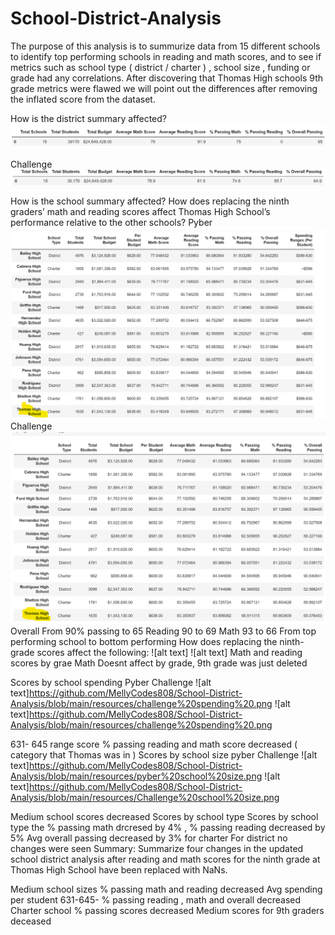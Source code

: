 # School-District-Analysis
 
The purpose of this analysis is to summurize data from 15 different schools to identify top performing schools in reading and math scores, and to see if metrics such as school type ( district / charter ) , school size , funding or grade had any correlations.
After discovering that Thomas High schools 9th grade metrics were flawed we will point out the differences after removing the inflated score from the dataset.


How is the district summary affected?
![alt text](https://github.com/MellyCodes808/School-District-Analysis/blob/main/resources/pyber%20summary%20df.png)



Challenge 
![alt text](https://github.com/MellyCodes808/School-District-Analysis/blob/main/resources/challenge%20summary%20df.png)

How is the school summary affected?
How does replacing the ninth graders’ math and reading scores affect Thomas High School’s performance relative to the other schools?
Pyber ![alt text](https://github.com/MellyCodes808/School-District-Analysis/blob/main/resources/pyber%20thomas%20data%20.png)
Challenge 
![alt text](https://github.com/MellyCodes808/School-District-Analysis/blob/main/resources/challenge%20thomas%20data%20.png)
Overall From 90% passing to 65
Reading 90 to 69
Math 93 to 66
From top performing school to bottom performing 
How does replacing the ninth-grade scores affect the following:
![alt text]
![alt text]
Math and reading scores by grae
Math 
Doesnt affect by grade, 9th grade was just deleted 

Scores by school spending
Pyber 
Challenge 
![alt text]https://github.com/MellyCodes808/School-District-Analysis/blob/main/resources/challenge%20spending%20.png
![alt text]https://github.com/MellyCodes808/School-District-Analysis/blob/main/resources/challenge%20spending%20.png

631- 645 range score % passing reading and math score decreased ( category that Thomas was in )
Scores by school size
pyber
Challenge 
![alt text]https://github.com/MellyCodes808/School-District-Analysis/blob/main/resources/pyber%20school%20size.png
![alt text]https://github.com/MellyCodes808/School-District-Analysis/blob/main/resources/Challenge%20school%20size.png

Medium school scores decreased
Scores by school type
Scores by school type the % passing math drcresed by 4% , % passing reading decreased by 5%
Avg overall passing decreased by 3% for charter 
For district no changes were seen
Summary: Summarize four changes in the updated school district analysis after reading and math scores for the ninth grade at Thomas High School have been replaced with NaNs.

Medium school sizes % passing math and reading decreased 
Avg spending per student 631-645- % passing reading , math and overall decreased 
Charter school % passing scores decreased 
Medium scores for 9th graders deceased 
